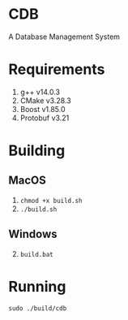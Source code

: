 # CDB
A Database Management System

# Requirements
1. g++ v14.0.3
2. CMake v3.28.3
3. Boost v1.85.0
4. Protobuf v3.21

# Building

## MacOS
1. `chmod +x build.sh`
2. `./build.sh`

## Windows
2. `build.bat`

# Running
`sudo ./build/cdb`